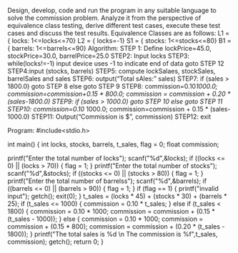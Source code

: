 Design, develop, code and run the program in any suitable language to solve the commission problem. Analyze it from the perspective of equivalence class testing, derive different test cases, execute these test cases and discuss the test results. 
Equivalence Classes are as follows: 
L1 = { locks: 1<=locks<=70} 
L2 = { locks=-1} 
S1 = { stocks: 1<=stocks<=80} 
B1 = { barrels: 1<=barrels<=90}
Algorithm:
STEP 1: Define lockPrice=45.0, stockPrice=30.0, barrelPrice=25.0 
STEP2: Input locks 
STEP3: while(locks!=-1)  input device uses -1 to indicate end of data goto STEP 12 
STEP4:input (stocks, barrels) 
STEP5: compute lockSalaes, stockSales, barrelSales and sales 
STEP6: output(“Total sAles:” sales) 
STEP7: if (sales > 1800.0) goto STEP 8 else goto STEP 9 
STEP8:
 commission=0.10*1000.0; 
commission=commission+0.15 * 800.0; 
commission = commission + 0.20 * (sales-1800.0) 
STEP9: if (sales > 1000.0) goto STEP 10 else goto STEP 11 
STEP10: commission=0.10* 1000.0; 
commission=commission + 0.15 * (sales-1000.0) 
STEP11: Output(“Commission is $”, commission) 
STEP12: exit


Program:
#include<stdio.h> 
 
int main() 
{ 
int locks, stocks, barrels, t_sales, flag = 0; 
float commission; 

printf("Enter the total number of locks"); 
scanf("%d",&locks); 
if ((locks <= 0) || (locks > 70)) 
{ 
flag = 1; 
} 
printf("Enter the total number of stocks"); 
scanf("%d",&stocks); 
if ((stocks <= 0) || (stocks > 80)) 
{ 
flag = 1; 
} 
printf("Enter the total number of barrelss"); 
scanf("%d",&barrels); 
if ((barrels <= 0) || (barrels > 90)) 
{ 
flag = 1; 
} 
if (flag == 1) 
{ 
printf("invalid input"); 
getch(); 
exit(0); 
} 
t_sales = (locks * 45) + (stocks * 30) + (barrels * 25); 
if (t_sales <= 1000) 
{ 
commission = 0.10 * t_sales; 
} 
else if (t_sales < 1800) 
{ 
commission = 0.10 * 1000; 
commission = commission + (0.15 * (t_sales - 1000)); 
} 
else 
{ 
commission = 0.10 * 1000; 
commission = commission + (0.15 * 800); 
commission = commission + (0.20 * (t_sales - 1800)); 
} 
printf("The total sales is %d \n The commission is %f",t_sales, commission); 
getch(); 
return 0; 
}  
